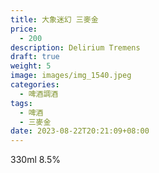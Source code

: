 ```yaml
---
title: 大象迷幻 三麥金
price:
  - 200
description: Delirium Tremens
draft: true
weight: 5
image: images/img_1540.jpeg
categories:
  - 啤酒調酒
tags:
  - 啤酒
  - 三麥金
date: 2023-08-22T20:21:09+08:00
---
```

 330ml 8.5%